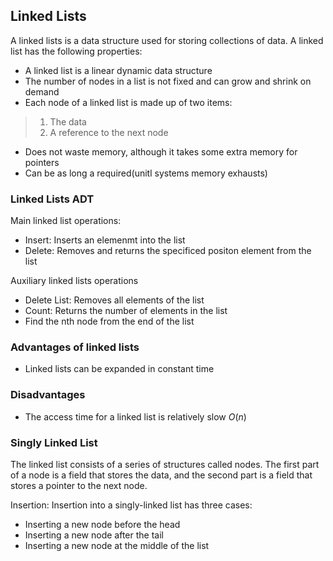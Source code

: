 ## Linked Lists
A linked lists is a data structure used for storing collections of data. A linked list has the following properties:
- A linked list is a linear dynamic data structure
- The number of nodes in a list is not fixed and can grow and shrink on demand
- Each node of a linked list is made up of two items:
> 1. The data
> 2. A reference to the next node

- Does not waste memory, although it takes some extra memory for pointers
- Can be as long a required(unitl systems memory exhausts)

### Linked Lists ADT
Main linked list operations:
- Insert: Inserts an elemenmt into the list
- Delete: Removes and returns the specificed positon element from the list

Auxiliary linked lists operations
- Delete List: Removes all elements of the list
- Count: Returns the number of elements in the list
- Find the nth node from the end of the list

### Advantages of linked lists
- Linked lists can be expanded in constant time

### Disadvantages
- The access time for a linked list is relatively slow $O(n)$

### Singly Linked List
The linked list consists of a series of structures called nodes. The first part of a node is a field that stores the data, and the second part is a field that stores a pointer to the next node. 

Insertion: Insertion into a singly-linked list has three cases:
- Inserting a new node before the head
- Inserting a new node after the tail
- Inserting a new node at the middle of the list